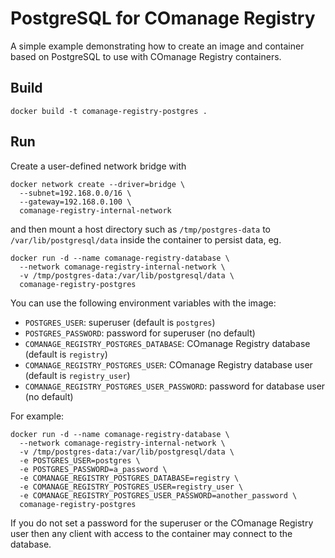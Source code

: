 <!--
COmanage Registry Docker documentation

Portions licensed to the University Corporation for Advanced Internet
Development, Inc. ("UCAID") under one or more contributor license agreements.
See the NOTICE file distributed with this work for additional information
regarding copyright ownership.

UCAID licenses this file to you under the Apache License, Version 2.0
(the "License"); you may not use this file except in compliance with the
License. You may obtain a copy of the License at:

http://www.apache.org/licenses/LICENSE-2.0

Unless required by applicable law or agreed to in writing, software
distributed under the License is distributed on an "AS IS" BASIS,
WITHOUT WARRANTIES OR CONDITIONS OF ANY KIND, either express or implied.
See the License for the specific language governing permissions and
limitations under the License.
-->

# PostgreSQL for COmanage Registry

A simple example demonstrating how to create an image and container
based on PostgreSQL to use with COmanage Registry containers. 

## Build

```
docker build -t comanage-registry-postgres .
```

## Run

Create a user-defined network bridge with

```
docker network create --driver=bridge \
  --subnet=192.168.0.0/16 \
  --gateway=192.168.0.100 \
  comanage-registry-internal-network
```

and then mount a host directory such as `/tmp/postgres-data`
to `/var/lib/postgresql/data` inside the container to persist
data, eg.

```
docker run -d --name comanage-registry-database \
  --network comanage-registry-internal-network \
  -v /tmp/postgres-data:/var/lib/postgresql/data \
  comanage-registry-postgres
```

You can use the following environment variables with the image:

* `POSTGRES_USER`: superuser (default is `postgres`)
* `POSTGRES_PASSWORD`: password for superuser (no default)
* `COMANAGE_REGISTRY_POSTGRES_DATABASE`: COmanage Registry database (default is `registry`)
* `COMANAGE_REGISTRY_POSTGRES_USER`: COmanage Registry database user (default is `registry_user`)
* `COMANAGE_REGISTRY_POSTGRES_USER_PASSWORD`: password for database user (no default)

For example:

```
docker run -d --name comanage-registry-database \
  --network comanage-registry-internal-network \
  -v /tmp/postgres-data:/var/lib/postgresql/data \
  -e POSTGRES_USER=postgres \
  -e POSTGRES_PASSWORD=a_password \
  -e COMANAGE_REGISTRY_POSTGRES_DATABASE=registry \
  -e COMANAGE_REGISTRY_POSTGRES_USER=registry_user \
  -e COMANAGE_REGISTRY_POSTGRES_USER_PASSWORD=another_password \
  comanage-registry-postgres
```

If you do not set a password for the superuser or the COmanage Registry user then
any client with access to the container may connect to the database.
